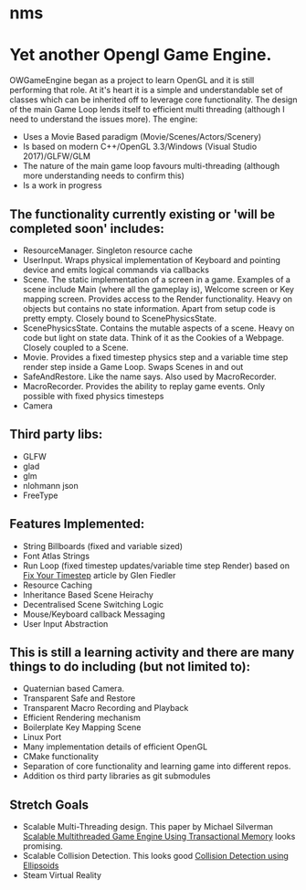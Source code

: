 # nms
# Yet another Opengl Game Engine.
OWGameEngine began as a project to learn OpenGL and it is still performing that role. At it's heart it is a simple and understandable set of classes which can be inherited off to leverage core functionality. The design of the main Game Loop lends itself to efficient multi threading (although I need to understand the issues more). The engine:
 - Uses a Movie Based paradigm (Movie/Scenes/Actors/Scenery)
 - Is based on modern C++/OpenGL 3.3/Windows (Visual Studio 2017)/GLFW/GLM
 - The nature of the main game loop favours multi-threading (although more understanding needs to confirm this)
 - Is a work in progress

## The functionality currently existing or 'will be completed soon' includes:
 - ResourceManager. Singleton resource cache
 - UserInput. Wraps physical implementation of Keyboard and pointing device and emits logical commands via callbacks
 - Scene. The static implementation of a screen in a game. Examples of a scene include Main (where all the gameplay is), Welcome screen or Key mapping screen. Provides access to the Render functionality. Heavy on objects but contains no state information. Apart from setup code is pretty empty. Closely bound to ScenePhysicsState.
 - ScenePhysicsState. Contains the mutable aspects of a scene. Heavy on code but light on state data. Think of it as the Cookies of a Webpage. Closely coupled to a Scene.
 - Movie. Provides a fixed timestep physics step and a variable time step render step inside a Game Loop. Swaps Scenes in and out
 - SafeAndRestore. Like the name says. Also used by MacroRecorder.
 - MacroRecorder. Provides the ability to replay game events. Only possible with fixed physics timesteps
 - Camera
 
## Third party libs:
 - GLFW
 - glad
 - glm
 - nlohmann json
 - FreeType

 ## Features Implemented:
  - String Billboards (fixed and variable sized)
  - Font Atlas Strings
  - Run Loop (fixed timestep updates/variable time step Render) based on [Fix Your Timestep](https://gafferongames.com/post/fix_your_timestep/) article by Glen Fiedler
  - Resource Caching
  - Inheritance Based Scene Heirachy
  - Decentralised Scene Switching Logic
  - Mouse/Keyboard callback Messaging
  - User Input Abstraction


## This is still a learning activity and there are many things to do including (but not limited to):
 - Quaternian based Camera.
 - Transparent Safe and Restore
 - Transparent Macro Recording and Playback
 - Efficient Rendering mechanism
 - Boilerplate Key Mapping Scene
 - Linux Port
 - Many implementation details of efficient OpenGL
 - CMake functionality
 - Separation of core functionality and learning game into different repos.
 - Addition os third party libraries as git submodules
 
 ## Stretch Goals
  - Scalable Multi-Threading design.  This paper by Michael Silverman [Scalable Multithreaded Game Engine Using Transactional Memory](https://www.google.com/url?sa=t&rct=j&q=&esrc=s&source=web&cd=&ved=2ahUKEwiKhIyAqOLrAhVfwTgGHToxBn4QFjAAegQIBRAB&url=https%3A%2F%2Furresearch.rochester.edu%2FfileDownloadForInstitutionalItem.action%3FitemId%3D5752%26itemFileId%3D8929&usg=AOvVaw3gbYfh3JPgmmlN55aJSodX) looks promising.
  - Scalable Collision Detection. This looks good [Collision Detection using Ellipsoids](http://www.peroxide.dk/papers/collision/collision.pdf)
 - Steam Virtual Reality



 


